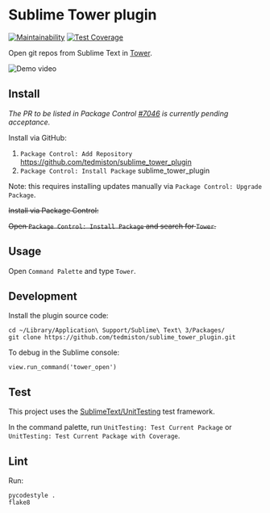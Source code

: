 # Sublime Tower plugin

[![Maintainability](https://api.codeclimate.com/v1/badges/5ab9fa0d51db7ca94521/maintainability)](https://codeclimate.com/github/tedmiston/sublime_tower_plugin/maintainability)
[![Test Coverage](https://api.codeclimate.com/v1/badges/5ab9fa0d51db7ca94521/test_coverage)](https://codeclimate.com/github/tedmiston/sublime_tower_plugin/test_coverage)

Open git repos from Sublime Text in [Tower](https://www.git-tower.com/).

![Demo video](https://raw.githubusercontent.com/wiki/tedmiston/sublime_tower_plugin/images/demo.gif)

## Install

*The PR to be listed in Package Control [\#7046](https://github.com/wbond/package_control_channel/pull/7046) is currently pending acceptance.*

Install via GitHub:

1. `Package Control: Add Repository` https://github.com/tedmiston/sublime_tower_plugin
1. `Package Control: Install Package` sublime_tower_plugin

Note: this requires installing updates manually via `Package Control: Upgrade Package`.

~~Install via Package Control:~~

~~Open `Package Control: Install Package` and search for `Tower`.~~

## Usage

Open `Command Palette` and type `Tower`.

## Development

Install the plugin source code:

	cd ~/Library/Application\ Support/Sublime\ Text\ 3/Packages/
	git clone https://github.com/tedmiston/sublime_tower_plugin.git

To debug in the Sublime console:

	view.run_command('tower_open')

## Test

This project uses the [SublimeText/UnitTesting](https://github.com/SublimeText/UnitTesting) test framework.

In the command palette, run `UnitTesting: Test Current Package` or `UnitTesting: Test Current Package with Coverage`.

## Lint

Run:

	pycodestyle .
	flake8
